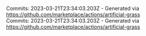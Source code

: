 Commits: 2023-03-21T23:34:03.203Z - Generated via https://github.com/marketplace/actions/artificial-grass
<br>
Commits: 2023-03-21T23:34:03.203Z - Generated via https://github.com/marketplace/actions/artificial-grass
<br>

